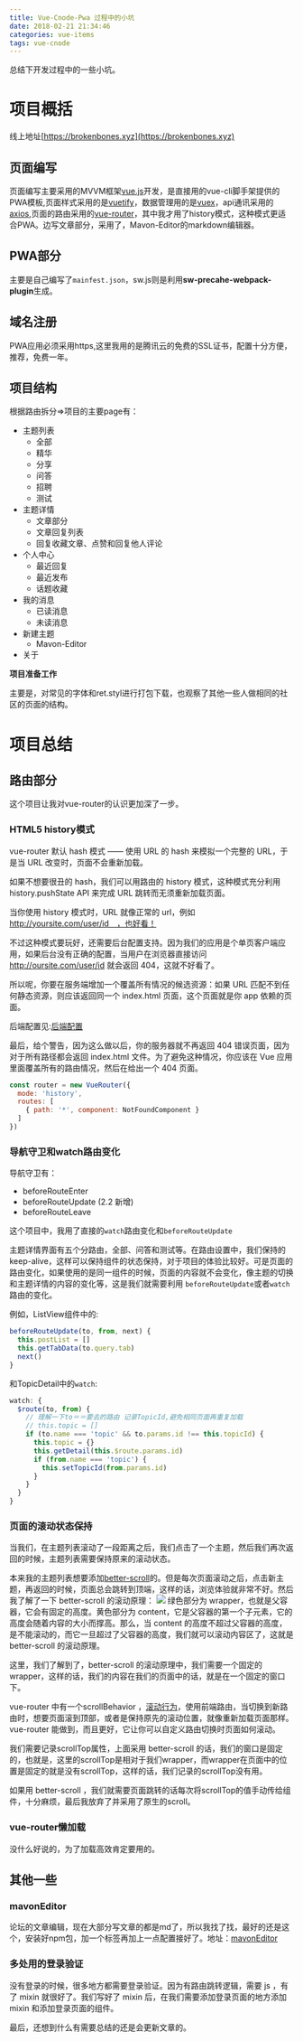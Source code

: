 ```yaml
---
title: Vue-Cnode-Pwa 过程中的小坑
date: 2018-02-21 21:34:46
categories: vue-items
tags: vue-cnode
---
```

总结下开发过程中的一些小坑。
<!-- more -->
# 项目概括
线上地址[https://brokenbones.xyz](https://brokenbones.xyz)
## 页面编写
页面编写主要采用的MVVM框架[vue.js](https://cn.vuejs.org/)开发，是直接用的vue-cli脚手架提供的PWA模板,页面样式采用的是[vuetify](https://vuetifyjs.com/zh-Hans/)，数据管理用的是[vuex](https://vuex.vuejs.org/zh-cn/intro.html)，api通讯采用的[axios](http://www.bootcdn.cn/axios/readme/),页面的路由采用的[vue-router](https://router.vuejs.org/zh-cn/)，其中我才用了history模式，这种模式更适合PWA。边写文章部分，采用了，Mavon-Editor的markdown编辑器。

## PWA部分
主要是自己编写了`mainfest.json`，sw.js则是利用**sw-precahe-webpack-plugin**生成。

## 域名注册
PWA应用必须采用https,这里我用的是腾讯云的免费的SSL证书，配置十分方便，推荐，免费一年。

## 项目结构
根据路由拆分=>项目的主要page有：

* 主题列表
  * 全部
  * 精华
  * 分享
  * 问答
  * 招聘
  * 测试
* 主题详情
  * 文章部分
  * 文章回复列表
  * 回复收藏文章、点赞和回复他人评论
* 个人中心
  * 最近回复
  * 最近发布
  * 话题收藏
* 我的消息
  * 已读消息
  * 未读消息
* 新建主题
  * Mavon-Editor
* 关于

**项目准备工作**

主要是，对常见的字体和ret.styl进行打包下载，也观察了其他一些人做相同的社区的页面的结构。

# 项目总结
## 路由部分
这个项目让我对vue-router的认识更加深了一步。
### HTML5 history模式
vue-router 默认 hash 模式 —— 使用 URL 的 hash 来模拟一个完整的 URL，于是当 URL 改变时，页面不会重新加载。

如果不想要很丑的 hash，我们可以用路由的 history 模式，这种模式充分利用 history.pushState API 来完成 URL 跳转而无须重新加载页面。

当你使用 history 模式时，URL 就像正常的 url，例如 http://yoursite.com/user/id　，也好看！

不过这种模式要玩好，还需要后台配置支持。因为我们的应用是个单页客户端应用，如果后台没有正确的配置，当用户在浏览器直接访问 http://oursite.com/user/id 就会返回 404，这就不好看了。

所以呢，你要在服务端增加一个覆盖所有情况的候选资源：如果 URL 匹配不到任何静态资源，则应该返回同一个 index.html 页面，这个页面就是你 app 依赖的页面。

后端配置见:[后端配置](https://router.vuejs.org/zh-cn/essentials/history-mode.html)

最后，给个警告，因为这么做以后，你的服务器就不再返回 404 错误页面，因为对于所有路径都会返回 index.html 文件。为了避免这种情况，你应该在 Vue 应用里面覆盖所有的路由情况，然后在给出一个 404 页面。
```js
const router = new VueRouter({
  mode: 'history',
  routes: [
    { path: '*', component: NotFoundComponent }
  ]
})
```

### 导航守卫和watch路由变化
导航守卫有：
* beforeRouteEnter
* beforeRouteUpdate (2.2 新增)
* beforeRouteLeave

这个项目中，我用了直接的`watch`路由变化和`beforeRouteUpdate`

主题详情界面有五个分路由，全部、问答和测试等。在路由设置中，我们保持的keep-alive，这样可以保持组件的状态保持，对于项目的体验比较好。可是页面的路由变化，如果使用的是同一组件的时候，页面的内容就不会变化，像主题的切换和主题详情的内容的变化等，这是我们就需要利用
`beforeRouteUpdate`或者`watch`路由的变化。

例如，ListView组件中的:
```js
beforeRouteUpdate(to, from, next) {
  this.postList = []
  this.getTabData(to.query.tab)
  next()
}
```
和TopicDetail中的`watch`:
```js
watch: {
  $route(to, from) {
    // 理解一下to＝＝要去的路由 记录TopicId,避免相同页面再重复加载
    // this.topic = []
    if (to.name === 'topic' && to.params.id !== this.topicId) {
      this.topic = {}
      this.getDetail(this.$route.params.id)
      if (from.name === 'topic') {
        this.setTopicId(from.params.id)
      }
    }
  }
}
```

### 页面的滚动状态保持
当我们，在主题列表滚动了一段距离之后，我们点击了一个主题，然后我们再次返回的时候，主题列表需要保持原来的滚动状态。

本来我的主题列表想要添加[better-scroll](https://ustbhuangyi.github.io/better-scroll/#/)的。但是每次页面滚动之后，点击新主题，再返回的时候，页面总会跳转到顶端，这样的话，浏览体验就非常不好。然后我了解了一下 better-scroll 的滚动原理：
![](http://static.galileo.xiaojukeji.com/static/tms/shield/scroll-4.png)
绿色部分为 wrapper，也就是父容器，它会有固定的高度。黄色部分为 content，它是父容器的第一个子元素，它的高度会随着内容的大小而撑高。那么，当 content 的高度不超过父容器的高度，是不能滚动的，而它一旦超过了父容器的高度，我们就可以滚动内容区了，这就是 better-scroll 的滚动原理。

这里，我们了解到了，better-scroll 的滚动原理中，我们需要一个固定的wrapper，这样的话，我们的内容在我们的页面中的话，就是在一个固定的窗口下。

vue-router 中有一个scrollBehavior ，[滚动行为](https://router.vuejs.org/zh-cn/advanced/scroll-behavior.html)，使用前端路由，当切换到新路由时，想要页面滚到顶部，或者是保持原先的滚动位置，就像重新加载页面那样。 vue-router 能做到，而且更好，它让你可以自定义路由切换时页面如何滚动。

我们需要记录scrollTop属性，上面采用 better-scroll 的话，我们的窗口是固定的，也就是，这里的scrollTop是相对于我们wrapper，而wrapper在页面中的位置是固定的就是没有scrollTop，这样的话，我们记录的scrollTop没有用。

如果用 better-scroll ，我们就需要页面跳转的话每次将scrollTop的值手动传给组件，十分麻烦，最后我放弃了并采用了原生的scroll。

### vue-router懒加载
没什么好说的，为了加载高效肯定要用的。

## 其他一些
### mavonEditor
论坛的文章编辑，现在大部分写文章的都是md了，所以我找了找，最好的还是这个，安装好npm包，加一个标签再加上一点配置接好了。地址：[mavonEditor](https://github.com/hinesboy/mavonEditor)

### 多处用的登录验证
没有登录的时候，很多地方都需要登录验证。因为有路由跳转逻辑，需要 js ，有了 mixin 就很好了。我们写好了 mixin 后，在我们需要添加登录页面的地方添加 mixin 和添加登录页面的组件。

最后，还想到什么有需要总结的还是会更新文章的。